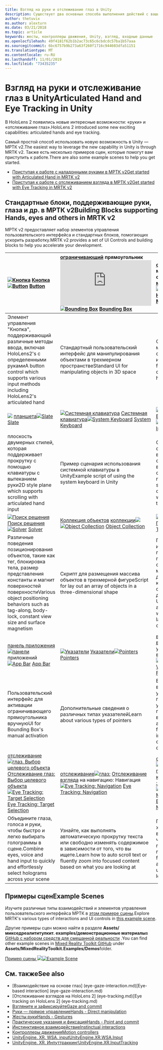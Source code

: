 ```yaml
---
title: Взгляд на руки и отслеживание глаз в Unity
description: Существует два основных способа выполнения действий с вашим взглядом в Unity, жестами и контроллерами движения.
author: thetuvix
ms.author: alexturn
ms.date: 03/21/2018
ms.topic: article
keywords: жесты, контроллеры движения, Unity, взгляд, входные данные
ms.openlocfilehash: 49f4181f62b1b2ac73c65c6cbdcdc57ba1b57aaa
ms.sourcegitcommit: 6bc6757b9b273a63f260f1716c944603dfa51151
ms.translationtype: MT
ms.contentlocale: ru-RU
ms.lasthandoff: 11/01/2019
ms.locfileid: "73435235"
---
```

# <a name="articulated-hand-and-eye-tracking-in-unity"></a><span data-ttu-id="49b3a-104">Взгляд на руки и отслеживание глаз в Unity</span><span class="sxs-lookup"><span data-stu-id="49b3a-104">Articulated Hand and Eye Tracking in Unity</span></span>

<span data-ttu-id="49b3a-105">В HoloLens 2 появились новые интересные возможности: «руки» и «отслеживание глаз».</span><span class="sxs-lookup"><span data-stu-id="49b3a-105">HoloLens 2 introduced some new exciting capabilities: articulated hands and eye tracking.</span></span>

<span data-ttu-id="49b3a-106">Самый простой способ использовать новую возможность в Unity — МРТК v2.</span><span class="sxs-lookup"><span data-stu-id="49b3a-106">The easiest way to leverage the new capability in Unity is through MRTK v2.</span></span> <span data-ttu-id="49b3a-107">Также есть несколько примеров сцен, которые помогут вам приступить к работе.</span><span class="sxs-lookup"><span data-stu-id="49b3a-107">There are also some example scenes to help you get started.</span></span> 

* [<span data-ttu-id="49b3a-108">Приступая к работе с наладонными руками в МРТК v2</span><span class="sxs-lookup"><span data-stu-id="49b3a-108">Get started with Articulated Hand  in MRTK v2</span></span>](https://microsoft.github.io/MixedRealityToolkit-Unity/Documentation/InputSystem/HandTracking.html)
* [<span data-ttu-id="49b3a-109">Приступая к работе с отслеживанием взгляда в МРТК v2</span><span class="sxs-lookup"><span data-stu-id="49b3a-109">Get started with Eye Tracking in MRTK v2</span></span>](https://microsoft.github.io/MixedRealityToolkit-Unity/Documentation/EyeTracking/EyeTracking_Main.html)


## <a name="building-blocks-supporting-hands-eyes-and-others-in-mrtk-v2"></a><span data-ttu-id="49b3a-110">Стандартные блоки, поддерживающие руки, глаза и др. в МРТК v2</span><span class="sxs-lookup"><span data-stu-id="49b3a-110">Building Blocks supporting Hands, eyes and others in MRTK v2</span></span>

<span data-ttu-id="49b3a-111">МРТК v2 предоставляет набор элементов управления пользовательского интерфейса и стандартных блоков, помогающих ускорить разработку.</span><span class="sxs-lookup"><span data-stu-id="49b3a-111">MRTK v2 provides a set of UI Controls and building blocks to help you accelerate your development.</span></span> 

|  <span data-ttu-id="49b3a-112">[![Кнопка](images/MRTK_Button_Main.png)](https://microsoft.github.io/MixedRealityToolkit-Unity/Documentation/README_Button.html) [Кнопка](https://microsoft.github.io/MixedRealityToolkit-Unity/Documentation/README_Button.html)</span><span class="sxs-lookup"><span data-stu-id="49b3a-112">[![Button](images/MRTK_Button_Main.png)](https://microsoft.github.io/MixedRealityToolkit-Unity/Documentation/README_Button.html) [Button](https://microsoft.github.io/MixedRealityToolkit-Unity/Documentation/README_Button.html)</span></span> | <span data-ttu-id="49b3a-113">[ограничивающий](https://microsoft.github.io/MixedRealityToolkit-Unity/Documentation/README_BoundingBox.html) прямоугольник![ограничивающего [прямоугольника](images/MRTK_BoundingBox_Main.png)](https://microsoft.github.io/MixedRealityToolkit-Unity/Documentation/README_BoundingBox.html)</span><span class="sxs-lookup"><span data-stu-id="49b3a-113">[![Bounding Box](images/MRTK_BoundingBox_Main.png)](https://microsoft.github.io/MixedRealityToolkit-Unity/Documentation/README_BoundingBox.html) [Bounding Box](https://microsoft.github.io/MixedRealityToolkit-Unity/Documentation/README_BoundingBox.html)</span></span> | <span data-ttu-id="49b3a-114">[обработчик](https://microsoft.github.io/MixedRealityToolkit-Unity/Documentation/README_ManipulationHandler.html) манипуляций обработчика [манипуляций с![](images/MRTK_Manipulation_Main.png)](https://microsoft.github.io/MixedRealityToolkit-Unity/Documentation/README_ManipulationHandler.html)</span><span class="sxs-lookup"><span data-stu-id="49b3a-114">[![Manipulation Handler](images/MRTK_Manipulation_Main.png)](https://microsoft.github.io/MixedRealityToolkit-Unity/Documentation/README_ManipulationHandler.html) [Manipulation Handler](https://microsoft.github.io/MixedRealityToolkit-Unity/Documentation/README_ManipulationHandler.html)</span></span> |
|:--- | :--- | :--- |
| <span data-ttu-id="49b3a-115">Элемент управления "Кнопка", поддерживающий различные методы ввода, включая HoloLens2's с определенными руками</span><span class="sxs-lookup"><span data-stu-id="49b3a-115">A button control which supports various input methods including HoloLens2's articulated hand</span></span> | <span data-ttu-id="49b3a-116">Стандартный пользовательский интерфейс для манипулирования объектами в трехмерном пространстве</span><span class="sxs-lookup"><span data-stu-id="49b3a-116">Standard UI for manipulating objects in 3D space</span></span> | <span data-ttu-id="49b3a-117">Скрипт для манипулирования объектами с одной или двумя руки</span><span class="sxs-lookup"><span data-stu-id="49b3a-117">Script for manipulating objects with one or two hands</span></span> |
|  <span data-ttu-id="49b3a-118">[![](images/MRTK_Slate_Main.png)](https://microsoft.github.io/MixedRealityToolkit-Unity/Documentation/README_Slate.html) [планшета](https://microsoft.github.io/MixedRealityToolkit-Unity/Documentation/README_Slate.html)</span><span class="sxs-lookup"><span data-stu-id="49b3a-118">[![Slate](images/MRTK_Slate_Main.png)](https://microsoft.github.io/MixedRealityToolkit-Unity/Documentation/README_Slate.html) [Slate](https://microsoft.github.io/MixedRealityToolkit-Unity/Documentation/README_Slate.html)</span></span> | <span data-ttu-id="49b3a-119">[![Системная клавиатура](images/MRTK_SystemKeyboard_Main.png)](https://microsoft.github.io/MixedRealityToolkit-Unity/Documentation/README_SystemKeyboard.html) [Системная клавиатура](https://microsoft.github.io/MixedRealityToolkit-Unity/Documentation/README_SystemKeyboard.html)</span><span class="sxs-lookup"><span data-stu-id="49b3a-119">[![System Keyboard](images/MRTK_SystemKeyboard_Main.png)](https://microsoft.github.io/MixedRealityToolkit-Unity/Documentation/README_SystemKeyboard.html) [System Keyboard](https://microsoft.github.io/MixedRealityToolkit-Unity/Documentation/README_SystemKeyboard.html)</span></span> | <span data-ttu-id="49b3a-120">[![Взаимодействие](images/InteractableExamples.png)](https://microsoft.github.io/MixedRealityToolkit-Unity/Documentation/README_Interactable.html) [Взаимодействие](https://microsoft.github.io/MixedRealityToolkit-Unity/Documentation/README_Interactable.html)</span><span class="sxs-lookup"><span data-stu-id="49b3a-120">[![Interactable](images/InteractableExamples.png)](https://microsoft.github.io/MixedRealityToolkit-Unity/Documentation/README_Interactable.html) [Interactable](https://microsoft.github.io/MixedRealityToolkit-Unity/Documentation/README_Interactable.html)</span></span> |
| <span data-ttu-id="49b3a-121">плоскость двумерных стилей, которая поддерживает прокрутку с помощью клавиатуры с вытеканием руки</span><span class="sxs-lookup"><span data-stu-id="49b3a-121">2D style plane which supports scrolling with articulated hand input</span></span> | <span data-ttu-id="49b3a-122">Пример сценария использования системной клавиатуры в Unity</span><span class="sxs-lookup"><span data-stu-id="49b3a-122">Example script of using the system keyboard in Unity</span></span>  | <span data-ttu-id="49b3a-123">Скрипт, обеспечивающий взаимодействие объектов с визуальными состояниями и поддержкой тем</span><span class="sxs-lookup"><span data-stu-id="49b3a-123">A script for making objects interactable with visual states and theme support</span></span> |
|  <span data-ttu-id="49b3a-124">[![Поиск решения](images/MRTK_Solver_Main.png)](https://microsoft.github.io/MixedRealityToolkit-Unity/Documentation/README_Solver.html) [Поиск решения](https://microsoft.github.io/MixedRealityToolkit-Unity/Documentation/README_Solver.html)</span><span class="sxs-lookup"><span data-stu-id="49b3a-124">[![Solver](images/MRTK_Solver_Main.png)](https://microsoft.github.io/MixedRealityToolkit-Unity/Documentation/README_Solver.html) [Solver](https://microsoft.github.io/MixedRealityToolkit-Unity/Documentation/README_Solver.html)</span></span> | <span data-ttu-id="49b3a-125">[Коллекция объектов](https://microsoft.github.io/MixedRealityToolkit-Unity/Documentation/README_ManipulationHandler.html) [коллекции![](images/MRTK_ObjectCollection_Main.png)](https://microsoft.github.io/MixedRealityToolkit-Unity/Documentation/README_ManipulationHandler.html)</span><span class="sxs-lookup"><span data-stu-id="49b3a-125">[![Object Collection](images/MRTK_ObjectCollection_Main.png)](https://microsoft.github.io/MixedRealityToolkit-Unity/Documentation/README_ManipulationHandler.html) [Object Collection](https://microsoft.github.io/MixedRealityToolkit-Unity/Documentation/README_ManipulationHandler.html)</span></span> | <span data-ttu-id="49b3a-126">[![Подсказка](images/MRTK_Tooltip_Main.png)](https://microsoft.github.io/MixedRealityToolkit-Unity/Documentation/README_Tooltip.html) [Подсказка](https://microsoft.github.io/MixedRealityToolkit-Unity/Documentation/README_Tooltip.html)</span><span class="sxs-lookup"><span data-stu-id="49b3a-126">[![Tooltip](images/MRTK_Tooltip_Main.png)](https://microsoft.github.io/MixedRealityToolkit-Unity/Documentation/README_Tooltip.html) [Tooltip](https://microsoft.github.io/MixedRealityToolkit-Unity/Documentation/README_Tooltip.html)</span></span> |
| <span data-ttu-id="49b3a-127">Различные поведения позиционирования объектов, такие как тег, блокировка тела, размер представления константы и магнит поверхностей поверхности</span><span class="sxs-lookup"><span data-stu-id="49b3a-127">Various object positioning behaviors such as tag-along, body-lock, constant view size and surface magnetism</span></span> | <span data-ttu-id="49b3a-128">Скрипт для размещения массива объектов в трехмерной фигуре</span><span class="sxs-lookup"><span data-stu-id="49b3a-128">Script for lay out an array of objects in a three-dimensional shape</span></span> | <span data-ttu-id="49b3a-129">Пользовательский интерфейс заметки с гибкой системой привязки и сведениями, который можно использовать для пометки контроллеров и объектов движения.</span><span class="sxs-lookup"><span data-stu-id="49b3a-129">Annotation UI with flexible anchor/pivot system which can be used for labeling motion controllers and object.</span></span> |
|  <span data-ttu-id="49b3a-130">[панель приложения](https://microsoft.github.io/MixedRealityToolkit-Unity/Documentation/README_AppBar.html) [![панели](images/MRTK_AppBar_Main.png)](https://microsoft.github.io/MixedRealityToolkit-Unity/Documentation/README_AppBar.html) приложений</span><span class="sxs-lookup"><span data-stu-id="49b3a-130">[![App Bar](images/MRTK_AppBar_Main.png)](https://microsoft.github.io/MixedRealityToolkit-Unity/Documentation/README_AppBar.html) [App Bar](https://microsoft.github.io/MixedRealityToolkit-Unity/Documentation/README_AppBar.html)</span></span> | <span data-ttu-id="49b3a-131">[![Указатели](images/MRTK_Pointer_Main.png)](https://microsoft.github.io/MixedRealityToolkit-Unity/Documentation/README_Pointers.html) [Указатели](https://microsoft.github.io/MixedRealityToolkit-Unity/Documentation/README_Pointers.html)</span><span class="sxs-lookup"><span data-stu-id="49b3a-131">[![Pointers](images/MRTK_Pointer_Main.png)](https://microsoft.github.io/MixedRealityToolkit-Unity/Documentation/README_Pointers.html) [Pointers](https://microsoft.github.io/MixedRealityToolkit-Unity/Documentation/README_Pointers.html)</span></span> | <span data-ttu-id="49b3a-132">[высоко![ная](images/MRTK_FingertipVisualization_Main.png)](https://microsoft.github.io/MixedRealityToolkit-Unity/Documentation/README_FingertipVisualization.html) [визуализация](https://microsoft.github.io/MixedRealityToolkit-Unity/Documentation/README_FingertipVisualization.html) с удобное для визуализации</span><span class="sxs-lookup"><span data-stu-id="49b3a-132">[![Fingertip Visualization](images/MRTK_FingertipVisualization_Main.png)](https://microsoft.github.io/MixedRealityToolkit-Unity/Documentation/README_FingertipVisualization.html) [Fingertip Visualization](https://microsoft.github.io/MixedRealityToolkit-Unity/Documentation/README_FingertipVisualization.html)</span></span> |
| <span data-ttu-id="49b3a-133">Пользовательский интерфейс для активации ограничивающего прямоугольника вручную</span><span class="sxs-lookup"><span data-stu-id="49b3a-133">UI for Bounding Box's manual activation</span></span> | <span data-ttu-id="49b3a-134">Дополнительные сведения о различных типах указателей</span><span class="sxs-lookup"><span data-stu-id="49b3a-134">Learn about various types of pointers</span></span> | <span data-ttu-id="49b3a-135">Визуальное взаимодействие с учетом того, что повышает уверенность в прямом взаимодействии</span><span class="sxs-lookup"><span data-stu-id="49b3a-135">Visual affordance on the fingertip which improves the confidence for the direct interaction</span></span> |
|  <span data-ttu-id="49b3a-136">[отслеживание![глаз. Выбор целевого объекта](images/mrtk_et_targetselect.png)](https://microsoft.github.io/MixedRealityToolkit-Unity/Documentation/EyeTracking/EyeTracking_TargetSelection.html) [Отслеживание глаз: Выбор целевого объекта](https://microsoft.github.io/MixedRealityToolkit-Unity/Documentation/EyeTracking/EyeTracking_TargetSelection.html)</span><span class="sxs-lookup"><span data-stu-id="49b3a-136">[![Eye Tracking: Target Selection](images/mrtk_et_targetselect.png)](https://microsoft.github.io/MixedRealityToolkit-Unity/Documentation/EyeTracking/EyeTracking_TargetSelection.html) [Eye Tracking: Target Selection](https://microsoft.github.io/MixedRealityToolkit-Unity/Documentation/EyeTracking/EyeTracking_TargetSelection.html)</span></span> | <span data-ttu-id="49b3a-137">[отслеживание![глаз:](images/mrtk_et_navigation.png)](https://microsoft.github.io/MixedRealityToolkit-Unity/Documentation/EyeTracking/EyeTracking_Navigation.html) [Отслеживание взгляда](https://microsoft.github.io/MixedRealityToolkit-Unity/Documentation/EyeTracking/EyeTracking_Navigation.html) на навигацию: Навигация</span><span class="sxs-lookup"><span data-stu-id="49b3a-137">[![Eye Tracking: Navigation](images/mrtk_et_navigation.png)](https://microsoft.github.io/MixedRealityToolkit-Unity/Documentation/EyeTracking/EyeTracking_Navigation.html) [Eye Tracking: Navigation](https://microsoft.github.io/MixedRealityToolkit-Unity/Documentation/EyeTracking/EyeTracking_Navigation.html)</span></span> | <span data-ttu-id="49b3a-138">[отслеживание![глаз: отслеживание глаз на тепловой карте](images/mrtk_et_heatmaps.png)](https://microsoft.github.io/MixedRealityToolkit-Unity/Documentation/EyeTracking/EyeTracking_Visualization.html) [: тепловая схема](https://microsoft.github.io/MixedRealityToolkit-Unity/Documentation/EyeTracking/EyeTracking_Visualization.html)</span><span class="sxs-lookup"><span data-stu-id="49b3a-138">[![Eye Tracking: Heat Map](images/mrtk_et_heatmaps.png)](https://microsoft.github.io/MixedRealityToolkit-Unity/Documentation/EyeTracking/EyeTracking_Visualization.html) [Eye Tracking: Heat Map](https://microsoft.github.io/MixedRealityToolkit-Unity/Documentation/EyeTracking/EyeTracking_Visualization.html)</span></span> |
| <span data-ttu-id="49b3a-139">Объедините глаза, голоса и руки, чтобы быстро и легко выбирать голограммы в сцене.</span><span class="sxs-lookup"><span data-stu-id="49b3a-139">Combine eyes, voice and hand input to quickly and effortlessly select holograms across your scene</span></span> | <span data-ttu-id="49b3a-140">Узнайте, как выполнять автоматическую прокрутку текста или свободно изменять содержимое в зависимости от того, что вы ищете.</span><span class="sxs-lookup"><span data-stu-id="49b3a-140">Learn how to auto scroll text or fluently zoom into focused content based on what you are looking at</span></span>| <span data-ttu-id="49b3a-141">Примеры ведения журнала, загрузки и визуализации того, что пользователи просматривают в приложении</span><span class="sxs-lookup"><span data-stu-id="49b3a-141">Examples for logging, loading and visualizing what users have been looking at in your app</span></span> |

## <a name="example-scenes"></a><span data-ttu-id="49b3a-142">Примеры сцен</span><span class="sxs-lookup"><span data-stu-id="49b3a-142">Example Scenes</span></span>
<span data-ttu-id="49b3a-143">Изучите различные типы взаимодействий и элементов управления пользовательского интерфейса МРТК в [этом примере сцены](https://microsoft.github.io/MixedRealityToolkit-Unity/Documentation/README_HandInteractionExamples.html).</span><span class="sxs-lookup"><span data-stu-id="49b3a-143">Explore MRTK's various types of interactions and UI controls in [this example scene](https://microsoft.github.io/MixedRealityToolkit-Unity/Documentation/README_HandInteractionExamples.html).</span></span>

<span data-ttu-id="49b3a-144">Другие примеры сцен можно найти в разделе **Assets/микседреалититулкит. examples/демонстрационные материалы**в [GitHub с набором средств для смешанной реальности](https://github.com/Microsoft/MixedRealityToolkit-Unity) .</span><span class="sxs-lookup"><span data-stu-id="49b3a-144">You can find  other example scenes in [Mixed Reality Toolkit GitHub](https://github.com/Microsoft/MixedRealityToolkit-Unity) under **Assets/MixedRealityToolkit.Examples/Demos**folder.</span></span>

<span data-ttu-id="49b3a-145">[Пример сцены ![](images/MRTK_Examples.png)](https://microsoft.github.io/MixedRealityToolkit-Unity/Documentation/README_HandInteractionExamples.html)</span><span class="sxs-lookup"><span data-stu-id="49b3a-145">[![Example Scene](images/MRTK_Examples.png)](https://microsoft.github.io/MixedRealityToolkit-Unity/Documentation/README_HandInteractionExamples.html)</span></span>

## <a name="see-also"></a><span data-ttu-id="49b3a-146">См. также</span><span class="sxs-lookup"><span data-stu-id="49b3a-146">See also</span></span>

* <span data-ttu-id="49b3a-147">[Взаимодействие на основе глаз] (eye-gaze-interaction.md)</span><span class="sxs-lookup"><span data-stu-id="49b3a-147">[Eye-based interaction] (eye-gaze-interaction.md)</span></span>
* <span data-ttu-id="49b3a-148">[Отслеживание взглядов на HoloLens 2] (eye-tracking.md)</span><span class="sxs-lookup"><span data-stu-id="49b3a-148">[Eye tracking on HoloLens 2] (eye-tracking.md)</span></span>
* [<span data-ttu-id="49b3a-149">Взгляните и зафиксируйте</span><span class="sxs-lookup"><span data-stu-id="49b3a-149">Gaze and commit</span></span>](gaze-and-commit.md)
* [<span data-ttu-id="49b3a-150">Руки — прямое управление</span><span class="sxs-lookup"><span data-stu-id="49b3a-150">Hands - Direct manipulation</span></span>](direct-manipulation.md)
* [<span data-ttu-id="49b3a-151">Жесты руки</span><span class="sxs-lookup"><span data-stu-id="49b3a-151">Hands - Gestures</span></span>](gaze-and-commit.md#composite-gestures)
* [<span data-ttu-id="49b3a-152">Практические указания и фиксация</span><span class="sxs-lookup"><span data-stu-id="49b3a-152">Hands - Point and commit</span></span>](point-and-commit.md)
* [<span data-ttu-id="49b3a-153">Инстинктивное взаимодействие</span><span class="sxs-lookup"><span data-stu-id="49b3a-153">Instinctual interactions</span></span>](interaction-fundamentals.md)
* [<span data-ttu-id="49b3a-154">Контроллеры движения</span><span class="sxs-lookup"><span data-stu-id="49b3a-154">Motion controllers</span></span>](motion-controllers.md)
* [<span data-ttu-id="49b3a-155">UnityEngine. XR. WSA. input</span><span class="sxs-lookup"><span data-stu-id="49b3a-155">UnityEngine.XR.WSA.Input</span></span>](https://docs.unity3d.com/ScriptReference/XR.WSA.Input.InteractionManager.html)
* [<span data-ttu-id="49b3a-156">UnityEngine. XR. Инпуттраккинг</span><span class="sxs-lookup"><span data-stu-id="49b3a-156">UnityEngine.XR.InputTracking</span></span>](https://docs.unity3d.com/ScriptReference/XR.InputTracking.html)
